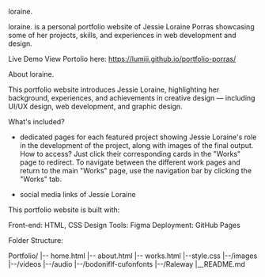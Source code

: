 loraine. 


loraine. is a personal portfolio website of Jessie Loraine Porras showcasing some of her projects, skills, and experiences in web development and design. 


Live Demo
View Portolio here: https://lumiji.github.io/portfolio-porras/



About loraine.

This portfolio website introduces Jessie Loraine, highlighting her background, experiences, and achievements in creative design — including UI/UX design, web development, and graphic design.

What's included?

- dedicated pages for each featured project showing Jessie Loraine's role in the development of the project, along with images of the final output.
  How to access? Just click their corresponding cards in the "Works" page to redirect.
  To navigate between the different work pages and return to the main "Works" page, use the navigation bar by clicking the "Works" tab.

- social media links of Jessie Loraine


This portfolio website is built with:

Front-end: HTML, CSS
Design Tools: Figma
Deployment: GitHub Pages

Folder Structure:

Portfolio/
|-- home.html
|-- about.html
|-- works.html
|--style.css
|--/images
|--/videos
|--/audio
|--/bodoniflf-cufonfonts
|--/Raleway
|__README.md
